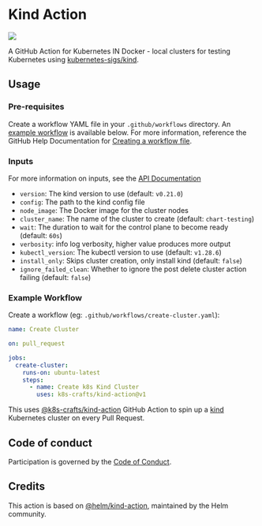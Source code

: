 # Kind Action

[![](https://github.com/k8s-crafts/kind-action/workflows/Test/badge.svg?branch=main)](https://github.com/k8s-crafts/kind-action/actions)

A GitHub Action for Kubernetes IN Docker - local clusters for testing Kubernetes using [kubernetes-sigs/kind](https://kind.sigs.k8s.io/).

## Usage

### Pre-requisites

Create a workflow YAML file in your `.github/workflows` directory. An [example workflow](#example-workflow) is available below.
For more information, reference the GitHub Help Documentation for [Creating a workflow file](https://help.github.com/en/articles/configuring-a-workflow#creating-a-workflow-file).

### Inputs

For more information on inputs, see the [API Documentation](https://developer.github.com/v3/repos/releases/#input)

- `version`: The kind version to use (default: `v0.21.0`)
- `config`: The path to the kind config file
- `node_image`: The Docker image for the cluster nodes
- `cluster_name`: The name of the cluster to create (default: `chart-testing`)
- `wait`: The duration to wait for the control plane to become ready (default: `60s`)
- `verbosity`: info log verbosity, higher value produces more output
- `kubectl_version`: The kubectl version to use (default: `v1.28.6`)
- `install_only`: Skips cluster creation, only install kind (default: `false`)
- `ignore_failed_clean`: Whether to ignore the post delete cluster action failing (default: `false`)

### Example Workflow

Create a workflow (eg: `.github/workflows/create-cluster.yaml`):

```yaml
name: Create Cluster

on: pull_request

jobs:
  create-cluster:
    runs-on: ubuntu-latest
    steps:
      - name: Create k8s Kind Cluster
        uses: k8s-crafts/kind-action@v1
```

This uses [@k8s-crafts/kind-action](https://github.com/k8s-crafts/kind-action) GitHub Action to spin up a [kind](https://kind.sigs.k8s.io/) Kubernetes cluster on every Pull Request.

## Code of conduct

Participation is governed by the [Code of Conduct](CODE_OF_CONDUCT.md).

## Credits

This action is based on [@helm/kind-action](https://github.com/helm/kind-action), maintained by the Helm community.
